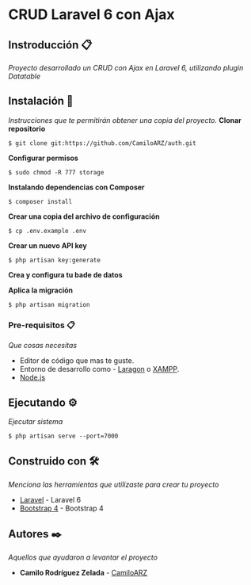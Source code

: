 # CRUD Laravel 6 con Ajax 

## Instroducción 📋
_Proyecto desarrollado un CRUD con Ajax en Laravel 6, utilizando plugin Datatable_

## Instalación 🔧

_Instrucciones que te permitirán obtener una copia del proyecto._
**Clonar repositorio**
```
$ git clone git:https://github.com/CamiloARZ/auth.git
```
**Configurar permisos**
```
$ sudo chmod -R 777 storage
```
**Instalando dependencias con Composer**
```
$ composer install
```
**Crear una copia del archivo de configuración**
```
$ cp .env.example .env
```
**Crear un nuevo API key**
```
$ php artisan key:generate
```

**Crea y configura tu bade de datos**

**Aplica la migración**
```
$ php artisan migration
```

### Pre-requisitos 📋

_Que cosas necesitas_

* Editor de código que mas te guste.
* Entorno de desarrollo como - [Laragon](https://laragon.org) o [XAMPP](https://www.apachefriends.org/es/index.html).
* [Node.js](https://nodejs.org/en/)

## Ejecutando ⚙️

_Ejecutar sistema_
```
$ php artisan serve --port=7000
```

## Construido con 🛠️

_Menciona las herramientas que utilizaste para crear tu proyecto_

* [Laravel](https://laravel.com/) - Laravel 6
* [Bootstrap 4](https://getbootstrap.com/) - Bootstrap 4


## Autores ✒️

_Aquellos que ayudaron a levantar el proyecto_

* **Camilo Rodríguez Zelada**  - [CamiloARZ](https://github.com/CamiloARZ)